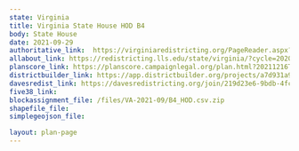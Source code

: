 ```yaml
---
state: Virginia
title: Virginia State House HOD B4
body: State House
date: 2021-09-29
authoritative_link:  https://virginiaredistricting.org/PageReader.aspx?page=2021PlanData
allabout_link: https://redistricting.lls.edu/state/virginia/?cycle=2020&level=State%20Lower&startdate=
planscore_link: https://planscore.campaignlegal.org/plan.html?20211216T180413.643003798Z
districtbuilder_link: https://app.districtbuilder.org/projects/a7d931a9-16ff-4406-bd75-f5c74138dc73
davesredist_link: https://davesredistricting.org/join/219d23e6-9bdb-4fce-9bd5-a36bad2e7801
five38_link:
blockassignment_file: /files/VA-2021-09/B4_HOD.csv.zip
shapefile_file:
simplegeojson_file:

layout: plan-page
---
```

